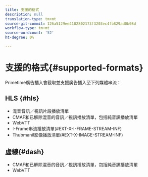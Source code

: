 ```yaml
---
title: 支援的格式
description: null
translation-type: tm+mt
source-git-commit: 126a5129ee4102802173f3203ec4fb829ad0b08d
workflow-type: tm+mt
source-wordcount: '52'
ht-degree: 0%

---
```



# 支援的格式{#supported-formats}

Primetime廣告插入會截取並支援廣告插入至下列媒體串流：

## HLS {#hls}

- 混音音訊／視訊片段播放清單
- CMAF和已解除混音的音訊／視訊播放清單，包括純音訊播放清單
- WebVTT
- I-Frame串流播放清單(#EXT-X-I-FRAME-STREAM-INF)
- Thubmanil影像播放清單(#EXT-X-IMAGE-STREAM-INF)

## 虛線{#dash}

- CMAF和已解除混音的音訊／視訊播放清單，包括純音訊播放清單
- WebVTT
